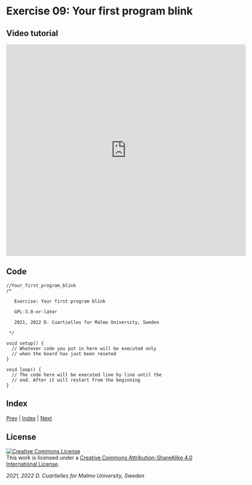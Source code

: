 
# Exercise 09: Your first program blink

## Video tutorial

<iframe src="https://player.vimeo.com/video/526673724?h=6bbdb9cd17" width="640" height="564" frameborder="0" allow="autoplay; fullscreen" allowfullscreen></iframe>

## Code

```c_cpp
//Your_first_program_blink
/*

   Exercise: Your first program blink

   GPL-3.0-or-later

   2021, 2022 D. Cuartielles for Malmo University, Sweden

 */

void setup() {
  // Whatever code you put in here will be executed only 
  // when the board has just been reseted
}

void loop() {
  // The code here will be executed line by line until the 
  // end. After it will restart from the beginning
}
```

## Index

[Prev](../08-Arduino_Cores_install_Nano_33_BLE/08-Arduino_Cores_install_Nano_33_BLE.md) |  [Index](../course_index.md) |  [Next](../10-The_LED/10-The_LED.md)

## License

<a rel="license" href="http://creativecommons.org/licenses/by-sa/4.0/"><img alt="Creative Commons License" style="border-width:0" src="https://i.creativecommons.org/l/by-sa/4.0/80x15.png" /></a><br />This work is licensed under a <a rel="license" href="http://creativecommons.org/licenses/by-sa/4.0/">Creative Commons Attribution-ShareAlike 4.0 International License</a>.

*2021, 2022 D. Cuartielles for Malmo University, Sweden*

